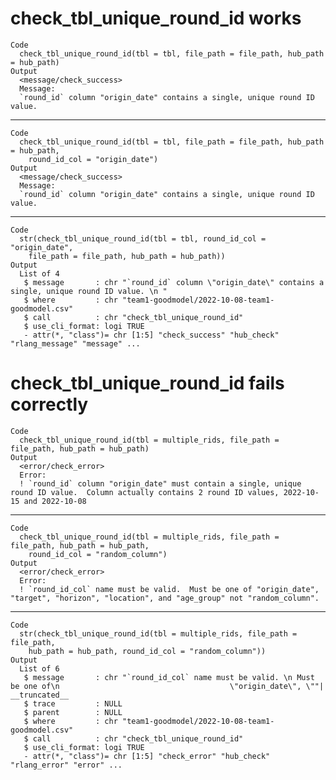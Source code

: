 # check_tbl_unique_round_id works

    Code
      check_tbl_unique_round_id(tbl = tbl, file_path = file_path, hub_path = hub_path)
    Output
      <message/check_success>
      Message:
      `round_id` column "origin_date" contains a single, unique round ID value.

---

    Code
      check_tbl_unique_round_id(tbl = tbl, file_path = file_path, hub_path = hub_path,
        round_id_col = "origin_date")
    Output
      <message/check_success>
      Message:
      `round_id` column "origin_date" contains a single, unique round ID value.

---

    Code
      str(check_tbl_unique_round_id(tbl = tbl, round_id_col = "origin_date",
        file_path = file_path, hub_path = hub_path))
    Output
      List of 4
       $ message       : chr "`round_id` column \"origin_date\" contains a single, unique round ID value. \n "
       $ where         : chr "team1-goodmodel/2022-10-08-team1-goodmodel.csv"
       $ call          : chr "check_tbl_unique_round_id"
       $ use_cli_format: logi TRUE
       - attr(*, "class")= chr [1:5] "check_success" "hub_check" "rlang_message" "message" ...

# check_tbl_unique_round_id fails correctly

    Code
      check_tbl_unique_round_id(tbl = multiple_rids, file_path = file_path, hub_path = hub_path)
    Output
      <error/check_error>
      Error:
      ! `round_id` column "origin_date" must contain a single, unique round ID value.  Column actually contains 2 round ID values, 2022-10-15 and 2022-10-08

---

    Code
      check_tbl_unique_round_id(tbl = multiple_rids, file_path = file_path, hub_path = hub_path,
        round_id_col = "random_column")
    Output
      <error/check_error>
      Error:
      ! `round_id_col` name must be valid.  Must be one of "origin_date", "target", "horizon", "location", and "age_group" not "random_column".

---

    Code
      str(check_tbl_unique_round_id(tbl = multiple_rids, file_path = file_path,
        hub_path = hub_path, round_id_col = "random_column"))
    Output
      List of 6
       $ message       : chr "`round_id_col` name must be valid. \n Must be one of\n                                      \"origin_date\", \""| __truncated__
       $ trace         : NULL
       $ parent        : NULL
       $ where         : chr "team1-goodmodel/2022-10-08-team1-goodmodel.csv"
       $ call          : chr "check_tbl_unique_round_id"
       $ use_cli_format: logi TRUE
       - attr(*, "class")= chr [1:5] "check_error" "hub_check" "rlang_error" "error" ...

